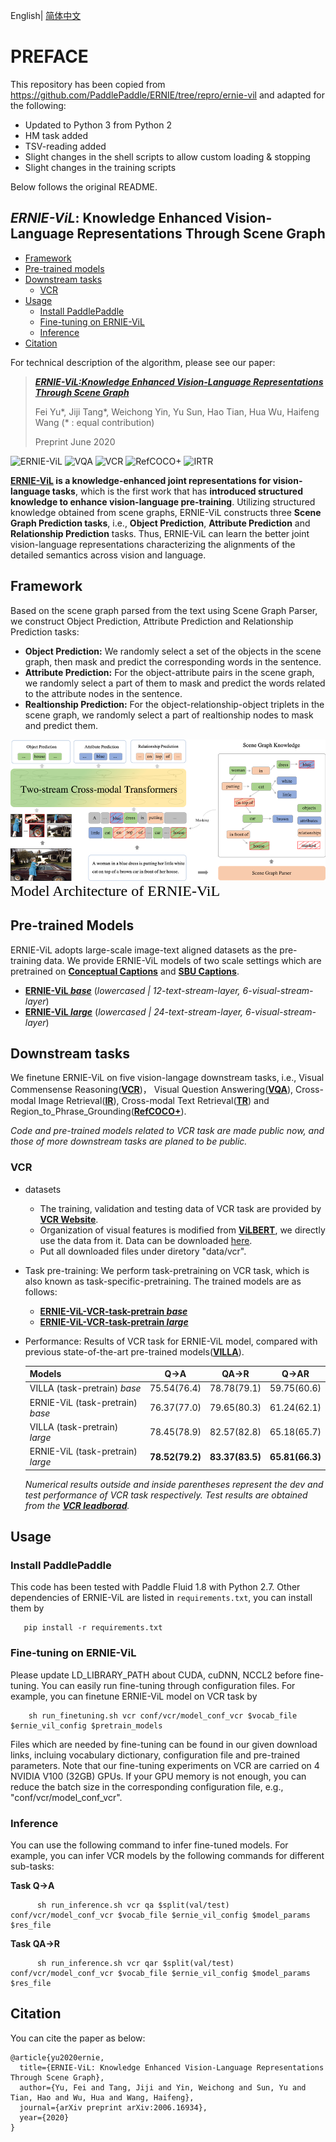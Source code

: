 English| [简体中文](./README_zh.md) 

# PREFACE
This repository has been copied from https://github.com/PaddlePaddle/ERNIE/tree/repro/ernie-vil and adapted for the following:
- Updated to Python 3 from Python 2
- HM task added
- TSV-reading added
- Slight changes in the shell scripts to allow custom loading & stopping
- Slight changes in the training scripts

Below follows the original README. 


## _ERNIE-ViL_: Knowledge Enhanced Vision-Language Representations Through Scene Graph
- [Framework](#framework)
- [Pre-trained models](#pre-trained-models)
- [Downstream tasks](#downstream-tasks)
  * [VCR](#VCR)
- [Usage](#usage)
  * [Install PaddlePaddle](#install-paddlepaddle)
  * [Fine-tuning on ERNIE-ViL](#fine-tuning-on-ernie-vil)
  * [Inference](#inference)
- [Citation](#citation)

For technical description of the algorithm, please see our paper:

>[_**ERNIE-ViL:Knowledge Enhanced Vision-Language Representations Through Scene Graph**_](https://arxiv.org/abs/2006.16934)
>
>Fei Yu\*, Jiji Tang\*, Weichong Yin, Yu Sun, Hao Tian, Hua Wu, Haifeng Wang (\* : equal contribution)
>
>Preprint June 2020
>

![ERNIE-ViL](https://img.shields.io/badge/Pretraining-vision_and_language_joint_representions-green)
![VQA](https://img.shields.io/badge/VQA-Visual_Question_Answering-yellow) 
![VCR](https://img.shields.io/badge/VCR-Visual_Commensense_Reasoning-blue) ![RefCOCO+](https://img.shields.io/badge/RefCOCO+-Region_to_Phrase_Grounding-green) 
![IRTR](https://img.shields.io/badge/IR_&TR-Image_Retrieval&_Text_Retrieval-yellowgreen) 

**[ERNIE-ViL](https://arxiv.org/abs/2006.16934) is a knowledge-enhanced joint representations for vision-language tasks**, which is the first work that has **introduced structured knowledge to enhance vision-language pre-training**. Utilizing structured knowledge obtained 
from scene graphs, ERNIE-ViL constructs three **Scene Graph Prediction tasks**, i.e., **Object Prediction**, **Attribute Prediction** and **Relationship Prediction** tasks. 
Thus, ERNIE-ViL can learn the better joint vision-language representations characterizing the alignments of the detailed semantics across vision and language.



## Framework

Based on the scene graph parsed from the text using Scene Graph Parser, we construct Object Prediction, Attribute Prediction and Relationship Prediction tasks:
- **Object Prediction:** We randomly select a set of the objects in the scene graph, then mask and predict the corresponding words in the sentence.
- **Attribute Prediction:** For the object-attribute pairs in the scene graph, we randomly select a part of them to mask and predict the words related to the attribute nodes in the sentence.
- **Realtionship Prediction:** For the object-relationship-object triplets in the scene graph, we randomly select a part of realtionship nodes to mask and predict them.

![ernie_vil_struct](.meta/ernie_vil_struct.png)  
<font face="黑体" color=black size=5>Model Architecture of ERNIE-ViL</font>
                                

## Pre-trained Models
ERNIE-ViL adopts large-scale image-text aligned datasets as the pre-training data. We provide ERNIE-ViL models of two scale settings which are pretrained on [**Conceptual Captions**](https://www.aclweb.org/anthology/P18-1238.pdf) and [**SBU Captions**](http://papers.nips.cc/paper/4470-im2text-describing-images-using-1-million-captio).

- [**ERNIE-ViL _base_**](https://ernie-github.cdn.bcebos.com/model-ernie-vil-base-en.1.tar.gz) (_lowercased | 12-text-stream-layer, 6-visual-stream-layer_)
- [**ERNIE-ViL _large_**](https://ernie-github.cdn.bcebos.com/model-ernie-vil-large-en.1.tar.gz) (_lowercased | 24-text-stream-layer, 6-visual-stream-layer_) 

## Downstream tasks
We finetune ERNIE-ViL on five vision-langage downstream tasks, i.e., Visual Commensense Reasoning([**VCR**](https://openaccess.thecvf.com/content_CVPR_2019/papers/Zellers_From_Recognition_to_Cognition_Visual_Commonsense_Reasoning_CVPR_2019_paper.pdf))，
Visual Question Answering([**VQA**](https://openaccess.thecvf.com/content_iccv_2015/papers/Antol_VQA_Visual_Question_ICCV_2015_paper.pdf)),
Cross-modal Image Retrieval([**IR**](https://www.mitpressjournals.org/doi/abs/10.1162/tacl_a_00166)),
Cross-modal Text Retrieval([**TR**](https://www.mitpressjournals.org/doi/abs/10.1162/tacl_a_00166)) and
Region_to_Phrase_Grounding([**RefCOCO+**](https://www.aclweb.org/anthology/D14-1086.pdf)).

_Code and pre-trained models related to VCR task are made public now, and those of more downstream tasks are planed to be public._

### VCR
   * datasets
      * The training, validation and testing data of VCR task are provided by [**VCR Website**](https://visualcommonsense.com/download/).
      * Organization of visual features is modified from [**ViLBERT**](https://github.com/jiasenlu/vilbert_beta), we directly use the data from it. Data can be downloaded [here](https://github.com/jiasenlu/vilbert_beta/tree/master/data).
      * Put all downloaded files under diretory "data/vcr".
      
  
   * Task pre-training: We perform task-pretraining on VCR task, which is also known as task-specific-pretraining. The trained models are as follows: 
      * [**ERNIE-ViL-VCR-task-pretrain _base_**](https://ernie-github.cdn.bcebos.com/model-ernie-vil-base-VCR-task-pre-en.1.tar.gz)
      * [**ERNIE-ViL-VCR-task-pretrain _large_**](https://ernie-github.cdn.bcebos.com/model-ernie-vil-large-VCR-task-pre-en.1.tar.gz) 
   * Performance: Results of VCR task for ERNIE-ViL model, compared with previous state-of-the-art pre-trained models([**VILLA**](https://arxiv.org/pdf/2006.06195.pdf)).

      | Models                                 |      <strong>Q->A</strong>    |    <strong>QA->R</strong>      |     <strong>Q->AR</strong>       |
      | :--------------------------------------| :---------------------------: | :----------------------------: | :-----------------------------:  |
      | VILLA (task-pretrain) _base_           |        75.54(76.4)            |        78.78(79.1)             |         59.75(60.6)              |
      | ERNIE-ViL (task-pretrain) _base_       |        76.37(77.0)            |        79.65(80.3)             |         61.24(62.1)              |
      | VILLA (task-pretrain) _large_          |        78.45(78.9)            |        82.57(82.8)             |          65.18(65.7)             |
      | ERNIE-ViL (task-pretrain) _large_      | <strong>78.52(79.2)</strong>  |  <strong>83.37(83.5)</strong>  |  <strong/>65.81(66.3) </strong>  |

        _Numerical results outside and inside parentheses represent the dev and test performance of VCR task respectively. 
        Test results are obtained from the [**VCR leadborad**](https://visualcommonsense.com/leaderboard/)._



## Usage

### Install PaddlePaddle

This code has been tested with Paddle Fluid 1.8 with Python 2.7. Other dependencies of ERNIE-ViL are listed in `requirements.txt`, you can install them by
   ```script
      pip install -r requirements.txt
   ```

### Fine-tuning on ERNIE-ViL
Please update LD_LIBRARY_PATH about CUDA, cuDNN, NCCL2 before fine-tuning. You can easily run fine-tuning through
configuration files. For example, you can finetune ERNIE-ViL model on VCR task by
```script
    sh run_finetuning.sh vcr conf/vcr/model_conf_vcr $vocab_file $ernie_vil_config $pretrain_models
```
Files which are needed by fine-tuning can be found in our given download links, incluing vocabulary dictionary, configuration
file and pre-trained parameters. Note that our fine-tuning experiments on VCR are carried on 4 NVIDIA V100 (32GB) GPUs.
If your GPU memory is not enough, you can reduce the batch size in the corresponding configuration file, e.g., "conf/vcr/model_conf_vcr". 



### Inference
   
  You can use the following command to infer fine-tuned models. For example, you can infer VCR models by the following commands for different sub-tasks:
    
  **Task Q->A** 

  ```script
        sh run_inference.sh vcr qa $split(val/test) conf/vcr/model_conf_vcr $vocab_file $ernie_vil_config $model_params $res_file
  ``` 
  **Task QA->R** 

  ```script
        sh run_inference.sh vcr qar $split(val/test) conf/vcr/model_conf_vcr $vocab_file $ernie_vil_config $model_params $res_file
  ``` 
  



## Citation

You can cite the paper as below:

```
@article{yu2020ernie,
  title={ERNIE-ViL: Knowledge Enhanced Vision-Language Representations Through Scene Graph},
  author={Yu, Fei and Tang, Jiji and Yin, Weichong and Sun, Yu and Tian, Hao and Wu, Hua and Wang, Haifeng},
  journal={arXiv preprint arXiv:2006.16934},
  year={2020}
}

```

